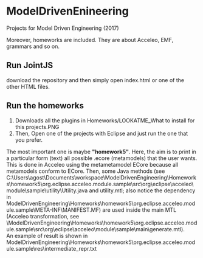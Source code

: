 # ModelDrivenEnineering
Projects for Model Driven Engineering (2017)

Moreover, homeworks are included. They are about Acceleo, EMF, grammars and so on.

## Run JointJS
download the repository and then simply open index.html or one of the other HTML files.

## Run the homeworks
1. Downloads all the plugins in Homeworks/LOOKATME_What to install for this projects.PNG
2. Then, Open one of the projects with Eclipse and just run the one that you prefer.

The most important one is maybe **"homework5"**. Here, the aim is to print in a particular form (text) all possible .ecore (metamodels) that the user wants. This is done in Acceleo using the metametamodel ECore because all metamodels conform to ECore. Then, some Java methods (see C:\Users\agost\Documents\workspace\ModelDrivenEngineering\Homeworks\homework5\org.eclipse.acceleo.module.sample\src\org\eclipse\acceleo\module\sample\utility\Utility.java and utility.mtl; also notice the dependency in ModelDrivenEngineering\Homeworks\homework5\org.eclipse.acceleo.module.sample\META-INF\MANIFEST.MF) are used inside the main MTL (Acceleo transformation, see \ModelDrivenEngineering\Homeworks\homework5\org.eclipse.acceleo.module.sample\src\org\eclipse\acceleo\module\sample\main\generate.mtl).  
An example of result is shown in ModelDrivenEngineering\Homeworks\homework5\org.eclipse.acceleo.module.sample\res\intermediate_repr.txt
